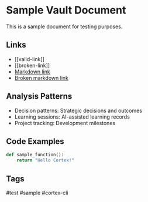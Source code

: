 # Sample Vault Document

This is a sample document for testing purposes.

## Links
- [[valid-link]]
- [[broken-link]]
- [Markdown link](./existing-file.md)
- [Broken markdown link](./missing-file.md)

## Analysis Patterns
- Decision patterns: Strategic decisions and outcomes
- Learning sessions: AI-assisted learning records
- Project tracking: Development milestones

## Code Examples
```python
def sample_function():
    return "Hello Cortex!"
```

## Tags
#test #sample #cortex-cli
